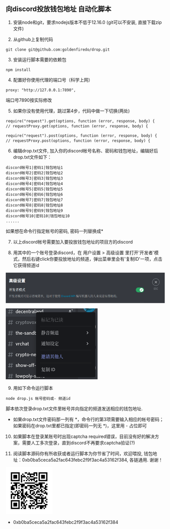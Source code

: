 ## 向discord投放钱包地址 自动化脚本

1. 安装node和git，要求nodejs版本不低于12.16.0 (git可以不安装, 直接下载zip文件)

2. 从github上复制代码

  ```
  git clone git@github.com:goldenfiredo/drop.git
  ```

3. 安装运行脚本需要的依赖包

  ```
  npm install
  ```

4. 配置好你使用代理的端口号（科学上网）

  ```
  proxy: "http://127.0.0.1:7890",
  ```

  端口号7890按实际修改

5. 如果你没有使用代理，跳过第4步，代码中做一下切换(两处)

  ```
  require("request").get(options, function (error, response, body) {
  // requestProxy.get(options, function (error, response, body) {
  ```

  ```
  require("request").post(options, function (error, response, body) {
  // requestProxy.post(options, function (error, response, body) {
  ```

6. 编辑drop.txt文件, 加入你的discord帐号名称、密码和钱包地址，编辑好后drop.txt文件如下：
  ```
  discord帐号1|密码1|钱包地址1
  discord帐号2|密码2|钱包地址2
  discord帐号3|密码3|钱包地址3
  discord帐号4|密码4|钱包地址4
  discord帐号5|密码5|钱包地址5
  discord帐号6|密码6|钱包地址6
  discord帐号7|密码7|钱包地址7
  discord帐号8|密码8|钱包地址8
  discord帐号9|密码9|钱包地址9
  discord帐号10|密码10|钱包地址10
  ......
  ```
  如果想在命令行指定帐号的密码, 密码一列替换成*

7. 以上discord帐号需要加入要投放钱包地址的项目方的discord

8. 用其中的一个账号登录discord，在 用户设置 > 高级设置 里打开'开发者'模式，然后右键click你要投放地址的频道，弹出菜单里会有'复制ID'一项，点击它获得频道id

![POAP bot](https://github.com/goldenfiredo/drop/blob/master/mode.png)

![POAP bot](https://github.com/goldenfiredo/drop/blob/master/copy_id.png)

9. 用如下命令运行脚本

  ```
  node drop.js 帐号密码或- 频道id 
  ```
  脚本依次登录drop.txt文件里帐号并向指定的频道发送相应的钱包地址.

  * 如果drop.txt文件密码那一列有 *，命令行的第3项需要输入相应的帐号密码；如果密码在drop.txt里都已指定(即密码一列无 *)，这里用 - 占位即可

10. 如果脚本在登录某账号时出现captcha required错误，目前没有好的解决方案，需要人工多次登录，直到discord不再要求captcha验证(?)

11. 阅读脚本源码你有所收获或者运行脚本为你节省了时间，欢迎喂投, 钱包地址：0xb0ba5ceca5a2fac643febc2f9f3ac4a53162f384, 各链通用. 谢谢！

![POAP bot](https://github.com/waxcloud2021/discord/blob/master/address.jpg)

  * 0xb0ba5ceca5a2fac643febc2f9f3ac4a53162f384
